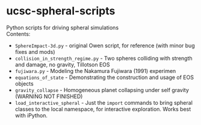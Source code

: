 ucsc-spheral-scripts
====================

Python scripts for driving spheral simulations  
Contents: 
  * `SphereImpact-3d.py` - original Owen script, for reference (with minor bug fixes and mods)
  * `collision_in_strength_regime.py` - Two spheres colliding with strength and damage, no gravity, Tillotson EOS 
  * `fujiwara.py` - Modeling the Nakamura Fujiwara (1991) experimen 
  * `equations_of_state` - Demonstrating the construction and usage of EOS objects 
  * `gravity_collapse` - Homogeneous planet collapsing under self gravity (WARNING NOT FINISHED) 
  * `load_interactive_spheral` - Just the `import` commands to bring spheral classes to the local namespace, for interactive exploration. Works best with iPython. 
